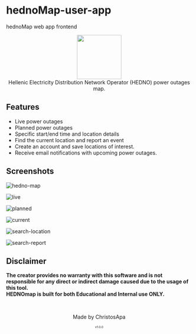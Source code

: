 # hednoMap-user-app
hednoMap web app frontend
<p align="center">
<img src="https://user-images.githubusercontent.com/71548592/145708654-8af0cb7b-2a87-4935-8c4b-f83221a75aed.png" height="120"><br>
Hellenic Electricity Distribution Network Operator (HEDNO) power outages map.
</p>

## Features

- Live power outages
- Planned power outages
- Specific start/end time and location details
- Find the current location and report an event 
- Create an account and save locations of interest.
- Receive email notifications with upcoming power outages.

<!-- ## Prerequisites 

-
-
-

## Installation 

-
-
- -->

## Screenshots
![hedno-map](https://user-images.githubusercontent.com/71548592/148527031-7686784d-995b-409b-97c5-70f956ee693f.png)

![live](https://user-images.githubusercontent.com/71548592/148527098-72071e91-06ce-48e1-8fc6-afd50046c8ec.png)

![planned](https://user-images.githubusercontent.com/71548592/148527188-e17d00a0-bcc6-46dd-a2dc-94da8af25f65.png)

![current](https://user-images.githubusercontent.com/71548592/148527340-6c4d62df-6f49-4466-9979-5270ef2e89cb.png)

![search-location](https://user-images.githubusercontent.com/71548592/148527441-efdccb91-c7a5-4797-88b3-dbd0ea7f1ff5.png)

![search-report](https://user-images.githubusercontent.com/71548592/148527531-d07f780d-b4d8-46b7-9b68-76b0e539b894.png)

## Disclaimer
<b>The creator provides no warranty with this software and is not responsible for any direct or indirect damage caused due to the usage of this tool.<br>
HEDNOmap is built for both Educational and Internal use ONLY.</b>

<br>

<p align="center">Made by ChristosApa</p>
<p align="center" style="font-size: 8px">v1.0.0</p>

<!-- <p align="center">Made with ❤️ By ChristosApa</p>
<p align="center" style="font-size: 8px">v1.0.0</p> -->